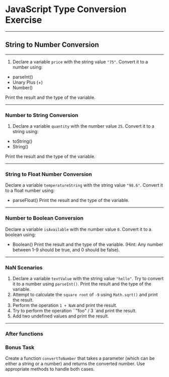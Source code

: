 # JavaScript Type Conversion Exercise

---

## String to Number Conversion

---

1. Declare a variable `price` with the string value `"75"`. Convert it to a number using:

- parseInt()
- Unary Plus (+)
- Number()

Print the result and the type of the variable.

---

### Number to String Conversion

1. Declare a variable `quantity` with the number value `25`. Convert it to a string using:

- toString()
- String()

Print the result and the type of the variable.

---

### String to Float Number Conversion

Declare a variable `temperatureString` with the string value `"98.6"`. Convert it to a float number using:

- parseFloat()
  Print the result and the type of the variable.

---

### Number to Boolean Conversion

Declare a variable `isAvailable` with the number value `0`. Convert it to a boolean using:

- Boolean()
  Print the result and the type of the variable.
  (Hint: Any number between 1-9 should be true, and 0 should be false).

---

### NaN Scenarios

1. Declare a variable `textValue` with the string value `"hello"`. Try to convert it to a number using `parseInt()`. Print the result and the type of the variable.
2. Attempt to calculate the `square root` of `-9` using `Math.sqrt()` and print the result.
3. Perform the operation `1 + NaN` and print the result.
4. Try to perform the operation ``"foo" / 3 `and print the result.
5. Add two undefined values and print the result.

---

### After functions

### Bonus Task

Create a function `convertToNumber` that takes a parameter (which can be either a string or a number) and returns the converted number. Use appropriate methods to handle both cases.
